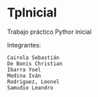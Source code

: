 # TpInicial
 Trabajo práctico Pythor inicial

Integrantes:

    Cairola Sebastián
    De Bonis Christian
    Ibarra Yoel
    Medina Iván
    Rodriguez, Leonel
    Samudio Leandro
